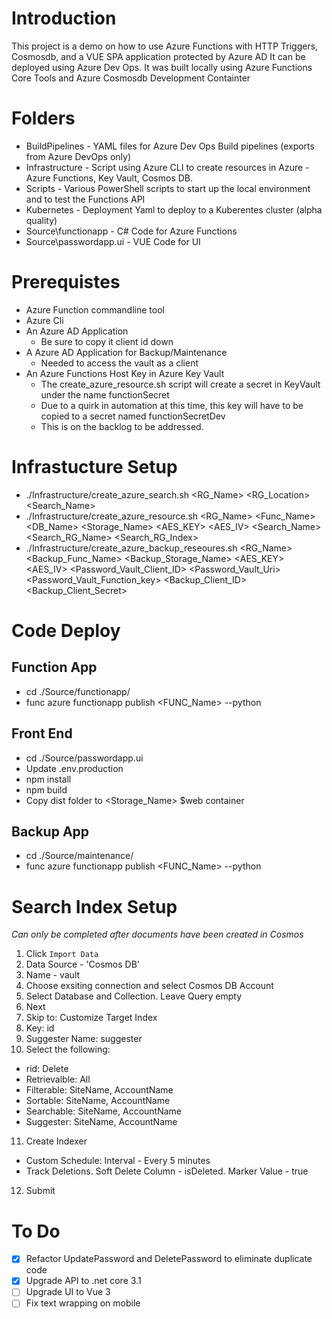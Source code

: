 # Introduction 
This project is a demo on how to use Azure Functions with HTTP Triggers, Cosmosdb, and a VUE SPA application protected by Azure AD
It can be deployed using Azure Dev Ops.
It was built locally using Azure Functions Core Tools and Azure Cosmosdb Development Containter


# Folders
* BuildPipelines - YAML files for Azure Dev Ops Build pipelines (exports from Azure DevOps only)
* Infrastructure - Script using Azure CLI to create resources in Azure - Azure Functions, Key Vault, Cosmos DB.  
* Scripts - Various PowerShell scripts to start up the local environment and to test the Functions API
* Kubernetes - Deployment Yaml to deploy to a Kuberentes cluster (alpha quality)
* Source\functionapp - C# Code for Azure Functions
* Source\passwordapp.ui - VUE Code for UI

# Prerequistes 
* Azure Function commandline tool 
* Azure Cli
* An Azure AD Application
   * Be sure to copy it client id down
* A Azure AD Application for Backup/Maintenance
   * Needed to access the vault as a client
* An Azure Functions Host Key  in Azure Key Vault
   * The create_azure_resource.sh script will create a secret in KeyVault under the name functionSecret
   * Due to a quirk in automation at this time, this key will have to be copied to a secret named functionSecretDev
   * This is on the backlog to be addressed. 

# Infrastucture Setup
* ./Infrastructure/create_azure_search.sh <RG_Name> <RG_Location> <Search_Name>
* ./Infrastructure/create_azure_resource.sh <RG_Name> <Location> <Func_Name> <DB_Name> <Storage_Name> <AES_KEY> <AES_IV> <Search_Name> <Search_RG_Name> <Search_RG_Index>
* ./Infrastructure/create_azure_backup_reseoures.sh <RG_Name> <Location> <Backup_Func_Name> <Backup_Storage_Name> <AES_KEY> <AES_IV> <Password_Vault_Client_ID> <Password_Vault_Uri> <Password_Vault_Function_key> <Backup_Client_ID> <Backup_Client_Secret>

# Code Deploy
## Function App
* cd ./Source/functionapp/
* func azure functionapp publish <FUNC_Name> --python

## Front End
* cd ./Source/passwordapp.ui
* Update .env.production 
* npm install
* npm build
* Copy dist folder to <Storage_Name> $web container

## Backup App
* cd ./Source/maintenance/
* func azure functionapp publish <FUNC_Name> --python

# Search Index Setup
_Can only be completed after documents have been created in Cosmos_
1. Click `Import Data`
2. Data Source - 'Cosmos DB'
3. Name - vault
4. Choose exsiting connection and select Cosmos DB Account
5. Select Database and Collection. Leave Query empty
6. Next
7. Skip to: Customize Target Index
8. Key: id
9. Suggester Name: suggester
10. Select the following:
   * rid: Delete
   * Retrievalble: All
   * Filterable: SiteName, AccountName
   * Sortable:  SiteName, AccountName
   * Searchable: SiteName, AccountName
   * Suggester: SiteName, AccountName
11. Create Indexer
   * Custom Schedule: Interval - Every 5 minutes
   * Track Deletions. Soft Delete Column - isDeleted. Marker Value - true
12. Submit

# To Do
- [X] Refactor UpdatePassword and DeletePassword to eliminate duplicate code
- [X] Upgrade API to .net core 3.1
- [ ] Upgrade UI to Vue 3
- [ ] Fix text wrapping on mobile